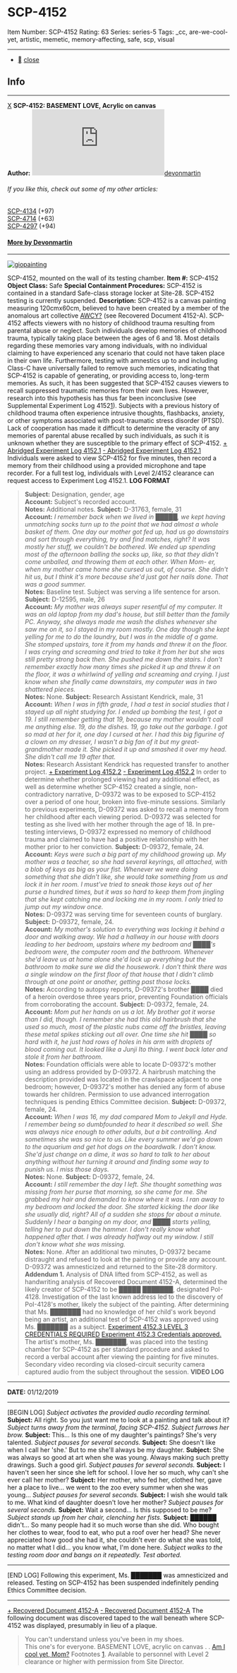 # SCP-4152
Item Number: SCP-4152
Rating: 63
Series: series-5
Tags: _cc, are-we-cool-yet, artistic, memetic, memory-affecting, safe, scp, visual

---

  * [](javascript:;)
[close](javascript:;)
## Info
* * *
[X](javascript:;)
**SCP-4152: BASEMENT LOVE, Acrylic on canvas**  
**Author:** [![devonmartin](https://www.wikidot.com/avatar.php?userid=1985558&amp;size=small&amp;timestamp=1738969041)](http://www.wikidot.com/user:info/devonmartin)[devonmartin](http://www.wikidot.com/user:info/devonmartin)
###### If you like this, check out some of my other articles:
[SCP-4134](/scp-4134) (+97)  
[SCP-4714](/scp-4714) (+63)  
[SCP-4297](/scp-4297) (+94)
#### [More by Devonmartin](/devons-den)
* * *

[![giopainting](https://scp-wiki.wdfiles.com/local--resized-images/scp-4152/giopainting/medium.jpg)](https://scp-wiki.wdfiles.com/local--files/scp-4152/giopainting)  

SCP-4152, mounted on the wall of its testing chamber.
**Item #:** SCP-4152
**Object Class:** Safe
**Special Containment Procedures:** SCP-4152 is contained in a standard Safe-class storage locker at Site-28. SCP-4152 testing is currently suspended.
**Description:** SCP-4152 is a canvas painting measuring 120cmx60cm, believed to have been created by a member of the anomalous art collective [AWCY?](/are-we-cool-yet-hub) (see Recovered Document 4152-A).
SCP-4152 affects viewers with no history of childhood trauma resulting from parental abuse or neglect. Such individuals develop memories of childhood trauma, typically taking place between the ages of 6 and 18. Most details regarding these memories vary among individuals, with no individual claiming to have experienced any scenario that could not have taken place in their own life.
Furthermore, testing with amnestics up to and including Class-C have universally failed to remove such memories, indicating that SCP-4152 is capable of generating, or providing access to, long-term memories. As such, it has been suggested that SCP-4152 causes viewers to recall suppressed traumatic memories from their own lives. However, research into this hypothesis has thus far been inconclusive (see Supplemental Experiment Log 4152[1](javascript:;)).
Subjects with a previous history of childhood trauma often experience intrusive thoughts, flashbacks, anxiety, or other symptoms associated with post-traumatic stress disorder (PTSD). Lack of cooperation has made it difficult to determine the veracity of any memories of parental abuse recalled by such individuals, as such it is unknown whether they are susceptible to the primary effect of SCP-4152.
[\+ Abridged Experiment Log 4152.1](javascript:;)
[\- Abridged Experiment Log 4152.1](javascript:;)
Individuals were asked to view SCP-4152 for five minutes, then record a memory from their childhood using a provided microphone and tape recorder. For a full test log, individuals with Level 2/4152 clearance can request access to Experiment Log 4152.1.
**LOG FORMAT**
> **Subject:** Designation, gender, age  
>  **Account:** Subject's recorded account.  
>  **Notes:** Additional notes.
> **Subject:** D-31763, female, 31  
>  **Account:** _I remember back when we lived in █████, we kept having unmatching socks turn up to the point that we had almost a whole basket of them. One day our mother got fed up, had us go downstairs and sort through everything, try and find matches, right? It was mostly her stuff, we couldn't be bothered. We ended up spending most of the afternoon balling the socks up, like, so that they didn't come unballed, and throwing them at each other. When Mom- er, when my mother came home she cursed us out, of course. She didn't hit us, but I think it's more because she'd just got her nails done. That was a good summer._  
>  **Notes:** Baseline test. Subject was serving a life sentence for arson.
> **Subject:** D-12595, male, 26  
>  **Account:** _My mother was always super resentful of my computer. It was an old laptop from my dad's house, but still better than the family PC. Anyway, she always made me wash the dishes whenever she saw me on it, so I stayed in my room mostly. One day though she kept yelling for me to do the laundry, but I was in the middle of a game. She stomped upstairs, tore it from my hands and threw it on the floor. I was crying and screaming and tried to take it from her but she was still pretty strong back then. She pushed me down the stairs. I don't remember exactly how many times she picked it up and threw it on the floor, it was a whirlwind of yelling and screaming and crying. I just know when she finally came downstairs, my computer was in two shattered pieces._  
>  **Notes:** None.
> **Subject:** Research Assistant Kendrick, male, 31  
>  **Account:** _When I was in fifth grade, I had a test in social studies that I stayed up all night studying for. I ended up bombing the test, I got a 19. I still remember getting that 19, because my mother wouldn't call me anything else. 19, do the dishes. 19, go take out the garbage. I got so mad at her for it, one day I cursed at her. I had this big figurine of a clown on my dresser, I wasn't a big fan of it but my great-grandmother made it. She picked it up and smashed it over my head. She didn't call me 19 after that._  
>  **Notes:** Research Assistant Kendrick has requested transfer to another project.
[\+ Experiment Log 4152.2](javascript:;)
[\- Experiment Log 4152.2](javascript:;)
In order to determine whether prolonged viewing had any additional effect, as well as determine whether SCP-4152 created a single, non-contradictory narrative, D-09372 was to be exposed to SCP-4152 over a period of one hour, broken into five-minute sessions. Similarly to previous experiments, D-09372 was asked to recall a memory from her childhood after each viewing period.
D-09372 was selected for testing as she lived with her mother through the age of 18. In pre-testing interviews, D-09372 expressed no memory of childhood trauma and claimed to have had a positive relationship with her mother prior to her conviction.
> **Subject:** D-09372, female, 24.  
>  **Account:** _Keys were such a big part of my childhood growing up. My mother was a teacher, so she had several keyrings, all attached, with a blob of keys as big as your fist. Whenever we were doing something that she didn't like, she would take something from us and lock it in her room. I must've tried to sneak those keys out of her purse a hundred times, but it was so hard to keep them from jingling that she kept catching me and locking me in my room. I only tried to jump out my window once._  
>  **Notes:** D-09372 was serving time for seventeen counts of burglary.
> **Subject:** D-09372, female, 24.  
>  **Account:** _My mother's solution to everything was locking it behind a door and walking away. We had a hallway in our house with doors leading to her bedroom, upstairs where my bedroom and ████'s bedroom were, the computer room and the bathroom. Whenever she'd leave us at home alone she'd lock up everything but the bathroom to make sure we did the housework. I don't think there was a single window on the first floor of that house that I didn't climb through at one point or another, getting past those locks._  
>  **Notes:** According to autopsy reports, D-09372's brother ████ died of a heroin overdose three years prior, preventing Foundation officials from corroborating the account.
> **Subject:** D-09372, female, 24.  
>  **Account:** _Mom put her hands on us a lot. My brother got it worse than I did, though. I remember she had this old hairbrush that she used so much, most of the plastic nubs came off the bristles, leaving these metal spikes sticking out all over. One time she hit ████ so hard with it, he just had rows of holes in his arm with droplets of blood coming out. It looked like a Junji Ito thing. I went back later and stole it from her bathroom._  
>  **Notes:** Foundation officials were able to locate D-09372's mother using an address provided by D-09372. A hairbrush matching the description provided was located in the crawlspace adjacent to one bedroom; however, D-09372's mother has denied any form of abuse towards her children. Permission to use advanced interrogation techniques is pending Ethics Committee decision.
> **Subject:** D-09372, female, 24.  
>  **Account:** _When I was 16, my dad compared Mom to Jekyll and Hyde. I remember being so dumbfounded to hear it described so well. She was always nice enough to other adults, but a bit controlling. And sometimes she was so nice to us. Like every summer we'd go down to the aquarium and get hot dogs on the boardwalk. I don't know. She'd just change on a dime, it was so hard to talk to her about anything without her turning it around and finding some way to punish us. I miss those days._  
>  **Notes:** None.
> **Subject:** D-09372, female, 24.  
>  **Account:** _I still remember the day I left. She thought something was missing from her purse that morning, so she came for me. She grabbed my hair and demanded to know where it was. I ran away to my bedroom and locked the door. She started kicking the door like she usually did, right? All of a sudden she stops for about a minute. Suddenly I hear a banging on my door, and ████ starts yelling, telling her to put down the hammer. I don't really know what happened after that. I was already halfway out my window. I still don't know what she was missing._  
>  **Notes:** None.
After an additional two minutes, D-09372 became distraught and refused to look at the painting or provide any account. D-09372 was amnesticized and returned to the Site-28 dormitory.
**Addendum 1.** Analysis of DNA lifted from SCP-4152, as well as handwriting analysis of Recovered Document 4152-A, determined the likely creator of SCP-4152 to be █████ ███████, designated PoI-4128. Investigation of the last known address led to the discovery of PoI-4128's mother, likely the subject of the painting. After determining that Ms. ███████ had no knowledge of her child's work beyond being an artist, an additional test of SCP-4152 was approved using Ms. ███████ as a subject.
[Experiment 4152.3 LEVEL 3 CREDENTIALS REQUIRED](javascript:;)
[Experiment 4152.3 Credentials approved.](javascript:;)
The artist's mother, Ms. ███████, was placed into the testing chamber for SCP-4152 as per standard procedure and asked to record a verbal account after viewing the painting for five minutes. Secondary video recording via closed-circuit security camera captured audio from the subject throughout the session.
**VIDEO LOG**
* * *
**DATE:** 01/12/2019
* * *
[BEGIN LOG]
_Subject activates the provided audio recording terminal._
**Subject:** All right. So you just want me to look at a painting and talk about it?
_Subject turns away from the terminal, facing SCP-4152. Subject furrows her brow._
**Subject:** This… Is this one of my daughter's paintings? She's very talented.
_Subject pauses for several seconds._
**Subject:** She doesn't like when I call her 'she.' But to me she'll always be my daughter.
**Subject:** She was always so good at art when she was young. Always making such pretty drawings. Such a good girl.
_Subject pauses for several seconds._
**Subject:** I haven't seen her since she left for school. I love her so much, why can't she ever call her mother?
**Subject:** Her mother, who fed her, clothed her, gave her a place to live… we went to the zoo every summer when she was young…
_Subject pauses for several seconds._
**Subject:** I wish she would talk to me. What kind of daughter doesn't love her mother?
_Subject pauses for several seconds._
**Subject:** Wait a second… Is this supposed to be me?
_Subject stands up from her chair, clenching her fists._
**Subject:** ██████ didn't… So many people had it so much worse than she did. Who bought her clothes to wear, food to eat, who put a roof over her head? She never appreciated how good she had it, she couldn't ever do what she was told, no matter what I did… you know what, I'm done here.
_Subject walks to the testing room door and bangs on it repeatedly. Test aborted._
* * *
[END LOG]
Following this experiment, Ms. ███████ was amnesticized and released.
Testing on SCP-4152 has been suspended indefinitely pending Ethics Committee decision.
* * *
[\+ Recovered Document 4152-A](javascript:;)
[\- Recovered Document 4152-A](javascript:;)
The following document was discovered taped to the wall beneath where SCP-4152 was displayed, presumably in lieu of a plaque.
> You can't understand unless you've been in my shoes.  
>  This one's for everyone.
> BASEMENT LOVE, acrylic on canvas
> .
> .
> [Am I cool yet, Mom?](/are-we-cool-yet-hub)
Footnotes
[1](javascript:;). Available to personnel with Level 2 clearance or higher with permission from Site Director.
